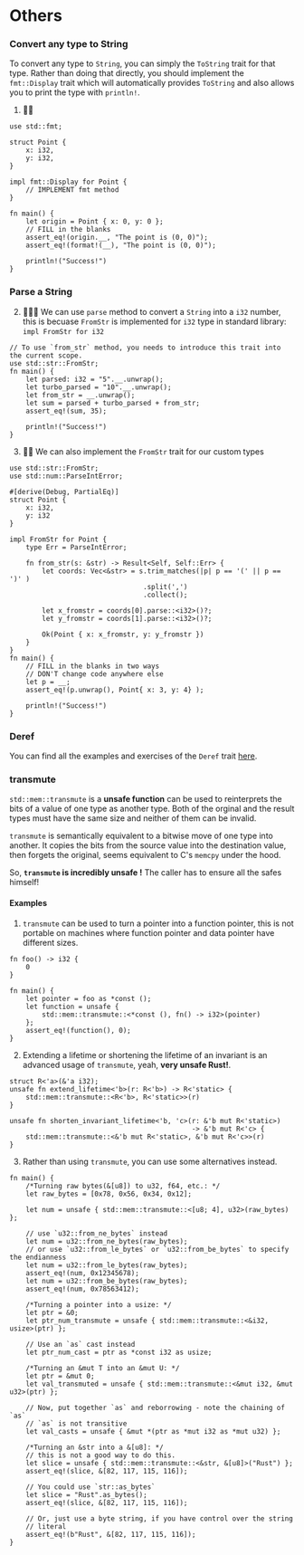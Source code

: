 # Others

### Convert any type to String
To convert any type to `String`, you can simply the `ToString` trait for that type. Rather than doing that directly, you should implement the `fmt::Display` trait which will automatically provides `ToString` and also allows you to print the type with `println!`.

1. 🌟🌟
```rust,editable
use std::fmt;

struct Point {
    x: i32,
    y: i32,
}

impl fmt::Display for Point {
    // IMPLEMENT fmt method
}

fn main() {
    let origin = Point { x: 0, y: 0 };
    // FILL in the blanks
    assert_eq!(origin.__, "The point is (0, 0)");
    assert_eq!(format!(__), "The point is (0, 0)");

    println!("Success!")
}
```

### Parse a String
2. 🌟🌟🌟 We can use `parse` method to convert a `String` into a `i32` number, this is becuase `FromStr` is implemented for `i32` type in standard library: `impl FromStr for i32`
```rust,editable
// To use `from_str` method, you needs to introduce this trait into the current scope.
use std::str::FromStr;
fn main() {
    let parsed: i32 = "5".__.unwrap();
    let turbo_parsed = "10".__.unwrap();
    let from_str = __.unwrap();
    let sum = parsed + turbo_parsed + from_str;
    assert_eq!(sum, 35);

    println!("Success!")
}
``` 


3. 🌟🌟 We can also implement the `FromStr` trait for our custom types
```rust,editable
use std::str::FromStr;
use std::num::ParseIntError;

#[derive(Debug, PartialEq)]
struct Point {
    x: i32,
    y: i32
}

impl FromStr for Point {
    type Err = ParseIntError;

    fn from_str(s: &str) -> Result<Self, Self::Err> {
        let coords: Vec<&str> = s.trim_matches(|p| p == '(' || p == ')' )
                                 .split(',')
                                 .collect();

        let x_fromstr = coords[0].parse::<i32>()?;
        let y_fromstr = coords[1].parse::<i32>()?;

        Ok(Point { x: x_fromstr, y: y_fromstr })
    }
}
fn main() {
    // FILL in the blanks in two ways
    // DON'T change code anywhere else 
    let p = __;
    assert_eq!(p.unwrap(), Point{ x: 3, y: 4} );

    println!("Success!")
}
```

### Deref
You can find all the examples and exercises of the `Deref` trait [here](https://practice.rs/smart-pointers/deref.html).

### transmute
`std::mem::transmute` is a **unsafe function** can be used to reinterprets the bits of a value of one type as another type. Both of the orginal and the result types must have the same size and neither of them can be invalid.

`transmute` is semantically equivalent to a bitwise move of one type into another. It copies the bits from the source value into the destination value, then forgets the original, seems equivalent to C's `memcpy` under the hood.

So, **`transmute` is incredibly unsafe !** The caller has to ensure all the safes himself!

#### Examples
1. `transmute` can be used to turn a  pointer into a function pointer, this is not portable on machines where function pointer and data pointer have different sizes.

```rust,editable
fn foo() -> i32 {
    0
}

fn main() {
    let pointer = foo as *const ();
    let function = unsafe {
        std::mem::transmute::<*const (), fn() -> i32>(pointer)
    };
    assert_eq!(function(), 0);
}
```

2. Extending a lifetime or shortening the lifetime of an invariant is an advanced usage of `transmute`, yeah, **very unsafe Rust!**.
```rust,editable
struct R<'a>(&'a i32);
unsafe fn extend_lifetime<'b>(r: R<'b>) -> R<'static> {
    std::mem::transmute::<R<'b>, R<'static>>(r)
}

unsafe fn shorten_invariant_lifetime<'b, 'c>(r: &'b mut R<'static>)
                                             -> &'b mut R<'c> {
    std::mem::transmute::<&'b mut R<'static>, &'b mut R<'c>>(r)
}
```

3. Rather than using `transmute`, you can use some alternatives instead.
```rust,editable
fn main() {
    /*Turning raw bytes(&[u8]) to u32, f64, etc.: */
    let raw_bytes = [0x78, 0x56, 0x34, 0x12];

    let num = unsafe { std::mem::transmute::<[u8; 4], u32>(raw_bytes) };

    // use `u32::from_ne_bytes` instead
    let num = u32::from_ne_bytes(raw_bytes);
    // or use `u32::from_le_bytes` or `u32::from_be_bytes` to specify the endianness
    let num = u32::from_le_bytes(raw_bytes);
    assert_eq!(num, 0x12345678);
    let num = u32::from_be_bytes(raw_bytes);
    assert_eq!(num, 0x78563412);

    /*Turning a pointer into a usize: */
    let ptr = &0;
    let ptr_num_transmute = unsafe { std::mem::transmute::<&i32, usize>(ptr) };

    // Use an `as` cast instead
    let ptr_num_cast = ptr as *const i32 as usize;

    /*Turning an &mut T into an &mut U: */
    let ptr = &mut 0;
    let val_transmuted = unsafe { std::mem::transmute::<&mut i32, &mut u32>(ptr) };

    // Now, put together `as` and reborrowing - note the chaining of `as`
    // `as` is not transitive
    let val_casts = unsafe { &mut *(ptr as *mut i32 as *mut u32) };

    /*Turning an &str into a &[u8]: */
    // this is not a good way to do this.
    let slice = unsafe { std::mem::transmute::<&str, &[u8]>("Rust") };
    assert_eq!(slice, &[82, 117, 115, 116]);

    // You could use `str::as_bytes`
    let slice = "Rust".as_bytes();
    assert_eq!(slice, &[82, 117, 115, 116]);

    // Or, just use a byte string, if you have control over the string
    // literal
    assert_eq!(b"Rust", &[82, 117, 115, 116]);
}
```
